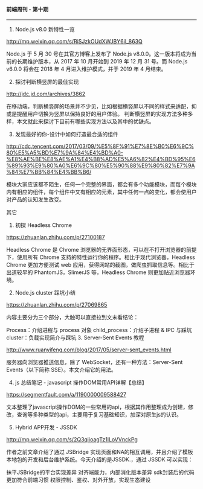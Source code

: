 #### 前端周刊 - 第十期

------

1. Node.js v8.0 新特性一览

http://mp.weixin.qq.com/s/RiSJzkOUdXWJBY6iI_863Q

Node.js 于 5 月 30 号在其官方博客上发布了 Node.js v8.0.0。这一版本将成为当前的长期维护版本，从 2017 年 10 月开始到 2019 年 12 月 31 号。而 Node.js v6.0.0 将会在 2018 年 4 月进入维护模式，并于 2019 年 4 月结束。

2. 探讨判断横竖屏的最佳实现

http://jdc.jd.com/archives/3862

在移动端，判断横竖屏的场景并不少见，比如根据横竖屏以不同的样式来适配，抑或是提醒用户切换为竖屏以保持良好的用户体验。
判断横竖屏的实现方法多种多样，本文就此来探讨下目前有哪些实现方法以及其中的优缺点。

3. 发现最好的你-设计中如何打造最合适的组件

http://cdc.tencent.com/2017/03/09/%E5%8F%91%E7%8E%B0%E6%9C%80%E5%A5%BD%E7%9A%84%E4%BD%A0-%E8%AE%BE%E8%AE%A1%E4%B8%AD%E5%A6%82%E4%BD%95%E6%89%93%E9%80%A0%E6%9C%80%E5%90%88%E9%80%82%E7%9A%84%E7%BB%84%E4%BB%B6/

模块大家应该都不陌生，任何一个完整的界面，都会有多个功能模块，而每个模块内有相应的组件，每个组件中又有相应的元素，其中任何一点的变化，都会使用户对产品的认知发生改变。

其它

1. 初探 Headless Chrome

https://zhuanlan.zhihu.com/p/27100187

Headless Chrome 是 Chrome 浏览器的无界面形态，可以在不打开浏览器的前提下，使用所有 Chrome 支持的特性运行你的程序。相比于现代浏览器，Headless Chrome 更加方便测试 web 应用，获得网站的截图，做爬虫抓取信息等。相比于出道较早的 PhantomJS，SlimerJS 等，Headless Chrome 则更加贴近浏览器环境。

2. Node.js cluster 踩坑小结

https://zhuanlan.zhihu.com/p/27069865

内容主要分为三个部分，大触可以直接拉到文末看结论：

Process：介绍进程与 process 对象
child_process：介绍子进程 & IPC 与踩坑
cluster：负载实现简介与踩坑
3. Server-Sent Events 教程

http://www.ruanyifeng.com/blog/2017/05/server-sent_events.html

服务器向浏览器推送信息，除了 WebSocket，还有一种方法：Server-Sent Events（以下简称 SSE）。本文介绍它的用法。

4. js 总结笔记 - javascript 操作DOM常用API详解【总结】

https://segmentfault.com/a/1190000009588427

文本整理了javascript操作DOM的一些常用的api，根据其作用整理成为创建，修改，查询等多种类型的api，主要用于复习基础知识，加深对原生js的认识。

5. Hybrid APP开发 - JSSDK

http://mp.weixin.qq.com/s/2Q3qiioagTz1lLoVVnckPg

作者之前文章介绍了通过 JSBridge 实现页面和NA的相互调用，并且介绍了模板本地包的开发和后台维护系统。今天介绍的是JSSDK.，通过 JSSDK 可以实现：

抹平JSBridge的平台实现差异
对齐端能力，内部消化版本差异
sdk封装后的代码更加符合前端习惯
权限控制、鉴权、对外开放，实现生态建设

